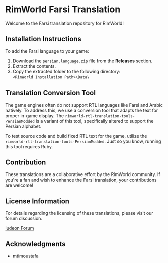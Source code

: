 
# RimWorld Farsi Translation

Welcome to the Farsi translation repository for RimWorld!



## Installation Instructions
To add the Farsi language to your game:
1. Download the `persian.language.zip` file from the **Releases** section.
2. Extract the contents.
3. Copy the extracted folder to the following directory:  
   `<RimWorld Installation Path>\Data\`

## Translation Conversion Tool
The game engines often do not support RTL languages like Farsi and Arabic natively. To address this, we use a conversion tool that adapts the text for proper in-game display. The `rimworld-rtl-translation-tools-PersianModded` is a variant of this tool, specifically altered to support the Persian alphabet.

To test source code and build fixed RTL text for the game, utilize the `rimworld-rtl-translation-tools-PersianModded`. Just so you know, running this tool requires Ruby.

## Contribution
These translations are a collaborative effort by the RimWorld community. If you're a fan and wish to enhance the Farsi translation, your contributions are welcome!


## License Information
For details regarding the licensing of these translations, please visit our forum discussion.

[ludeon Forum](http://ludeon.com/forums/index.php?topic=2933.0)

## Acknowledgments
- mtimoustafa 


